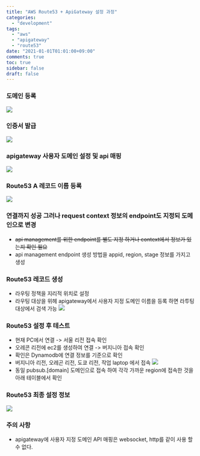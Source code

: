 ```yaml
---
title: "AWS Route53 + ApiGateway 설정 과정"
categories:
  - "development"
tags:
  - "aws"
  - "apigateway"
  - "route53"
date: "2021-01-01T01:01:00+09:00"
comments: true
toc: true
sidebar: false
draft: false
---
```



### 도메인 등록
![](/images/Pasted%20image%2020240122205518.png)

### 인증서 발급
![](/images/Pasted%20image%2020240122205535.png)

### apigateway 사용자 도메인 설정 및 api 매핑
![](/images/Pasted%20image%2020240122205549.png)

### Route53 A 레코드 이름 등록
![](/images/Pasted%20image%2020240122205606.png)


### 연결까지 성공 그러나 request context 정보의 endpoint도 지정되 도메인으로 변경
* ~~api management를 위한 endpoint를 별도 지정 하거나 context에서 정보가 있는지 확인 필요~~
* api management endpoint 생성 방법을 appid, region, stage 정보를 가지고 생성


### Route53 레코드 생성
* 라우팅 정책을 지리적 위치로 설정
* 라우팅 대상을 위헤 apigateway에서 사용자 지정 도메인 이름을 등록 하면 라투팅 대상에서 검색 가능
  ![](/images/Pasted%20image%2020240122205635.png)


### Route53 설정 후 테스트
* 현재 PC에서 연결 -> 서울 리전 접속 확인
* 오레콘 리전에 ec2를 생성하여 연결 -> 버지니아 접속 확인
* 확인은 Dynamodb에 연결 정보를 기준으로 확인
* 버지니아 리전, 오레곤 리전, 도쿄 리전, 작업 laptop 에서 접속
  ![](/images/Pasted%20image%2020240122205828.png)
* 동일 pubsub.[domain] 도메인으로 접속 하여 각각 가까운 region에 접속한 것을 아래 테이블에서 확인


### Route53 최종 설정 정보
![](/images/Pasted%20image%2020240122205852.png)


### 주의 사항
* apigateway에 사용자 지정 도메인 API 매핑은 websocket, http를 같이 사용 할 수 없다.



